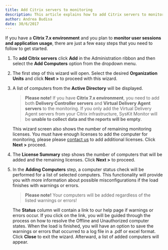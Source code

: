 ```yaml
---
title: Add Citrix servers to monitoring
description: This article explains how to add Citrix servers to monitoring to properly collect all the data.
author: Andrea Budisa
date: 30/6/2017
---
```


If you have a __Citrix 7.x environment__ and you plan to __monitor user sessions and application usage__, there are just a few easy steps that you need to follow to get started.

1. To __add Citrix servers__ click __Add__ in the Administration ribbon and then select the __Add Computers__ option from the dropdown menu.

2. The first step of this wizard will open. Select the desired __Organization Units__ and click __Next >__ to proceed with this wizard.

3. A list of computers from the __Active Directory__ will be displayed.
   
      > __Please note!__ If you have __Citrix 7.x environment__, you need to add both __Delivery Controller servers__ and __Virtual Delivery Agent servers__ to the monitoring. If you only add the Virtual Delivery Agent servers from your Citrix infrastructure, SysKit Monitor will be __unable to collect data and the reports will be empty__.

    This wizard screen also shows the number of remaining monitoring licenses. You must have enough licenses to add the computer for monitoring, please please [contact us](https://www.syskit.com/company/contact-us) to add additional licenses. Click __Next >__ proceed. 
    
4. The __License Summary__ step shows the number of computers that will be added and the remaining licenses. Click __Next >__ to proceed.

5. In the __Adding Computers__ step, a computer status check will be performed for a list of selected computers. This functionality will provide you with more information about possible misconfigurations if the load finishes with warnings or errors.
      > __Please note!__ Your computers will be added regardless of the listed warnings or errors!

      The __Status__ column will contain a link to our help page if warnings or errors occur. If you click on the link, you will be guided through the process on how to resolve the Offline and Unauthorized computer states. When the load is finished, you will have an option to save the warnings or errors that occurred to a log file in a .pdf or excel format. Click __Close__ to exit the wizard. Afterward, a list of added computers will appear.

